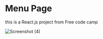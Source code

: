 # Menu Page

this is a React.js project from Free code camp

![Screenshot (4)](https://user-images.githubusercontent.com/68109485/108249785-7bfc9900-717b-11eb-958b-c2d2fc19ad5c.png)


